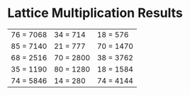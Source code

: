 # Lattice Multiplication Results

|   |   |   |
|---|---|---|
| 76 = 7068 | 34 = 714 | 18 = 576 |
| 85 = 7140 | 21 = 777 | 70 = 1470 |
| 68 = 2516 | 70 = 2800 | 38 = 3762 |
| 35 = 1190 | 80 = 1280 | 18 = 1584 |
| 74 = 5846 | 14 = 280 | 74 = 4144 |
